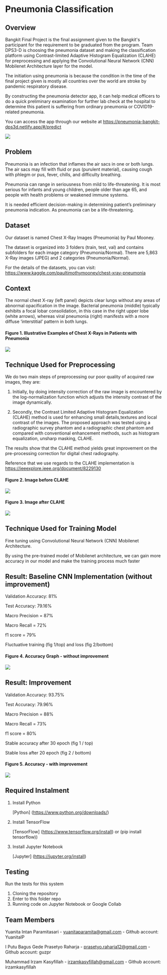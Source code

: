 # Pneumonia Classification 
## Overview
Bangkit Final Project is the final assignment given to the Bangkit's participant for the requirement to be graduated from the program. Team DPS3-D is choosing the pneumonia dataset and making the classification platform using Contrast-limited Adaptive Histogram Equalization (CLAHE) for preprocessing and applying the Convolutional Neural Network (CNN) Mobilenet Architecture layer for the model.

The initiation using pneumonia is because the condition in the time of the final project given is mostly all countries over the world are stroke by pandemic respiratory disease.

By constructing the pneumonia detector app, it can help medical officers to do a quick preliminary examination for further lab check at the hospital to determine this patient is suffering from ordinary pneumonia or COVID19-related pneumonia.

You can access the app through our website at https://pneumonia-bangkit-dps3d.netlify.app/#/predict 

<img src=https://github.com/YuanitaIP/DPS3-D-Bangkit-Final-Project-Assignment---Pneumonia-Classification/blob/master/Website%20Appearance%20.png>

## Problem
Pneumonia is an infection that inflames the air sacs in one or both lungs. The air sacs may fill with fluid or pus (purulent material), causing cough with phlegm or pus, fever, chills, and difficulty breathing. 

Pneumonia can range in seriousness from mild to life-threatening. It is most serious for infants and young children, people older than age 65, and people with health problems or weakened immune systems.

It is needed efficient decision-making in determining patient’s preliminary pneumonia indication. 
As pneumonia can be a life-threatening.

## Dataset
Our dataset is named Chest X-Ray Images (Pneumonia) by Paul Mooney.

The dataset is organized into 3 folders (train, test, val) and contains subfolders for each image category (Pneumonia/Normal). There are 5,863 X-Ray images (JPEG) and 2 categories (Pneumonia/Normal).

For the details of the datasets, you can visit: https://www.kaggle.com/paultimothymooney/chest-xray-pneumonia

## Context
The normal chest X-ray (left panel) depicts clear lungs without any areas of abnormal opacification in the image. Bacterial pneumonia (middle) typically exhibits a focal lobar consolidation, in this case in the right upper lobe (white arrows), whereas viral pneumonia (right) manifests with a more diffuse ‘interstitial’ pattern in both lungs.

#### Figure 1. Illustrative Examples of Chest X-Rays in Patients with Pneumonia

<img src=https://github.com/YuanitaIP/DPS3-D-Bangkit-Final-Project-Assignment---Pneumonia-Classification/blob/master/Illustrative%20Examples%20of%20Chest%20X-Rays%20in%20Patients%20with%20Pneumonia.png>


## Technique Used for Preprocessing
We do two main steps of preprocessing our poor quality of acquired raw images, they are: 

1.  Initially, by doing intensity correction of the raw image is encountered by the log-normalization function which adjusts the intensity contrast of the image dynamically.
    
2.  Secondly, the Contrast Limited Adaptive Histogram Equalization (CLAHE) method is used for enhancing small details,textures and local contrast of the images. The proposed approach was tested using a radiographic survey phantom and a radiographic chest phantom and compared with conventional enhancement methods, such as histogram equalization, unsharp masking, CLAHE.

The results show that the CLAHE method yields great improvement on the pre-processing correction for digital chest radiography.

Reference that we use regards to the CLAHE implementation is https://ieeexplore.ieee.org/document/8229130

#### Figure 2. Image before CLAHE

<img src=https://github.com/YuanitaIP/DPS3-D-Bangkit-Final-Project-Assignment---Pneumonia-Classification/blob/master/image%20before%20CLAHE.jpeg>



#### Figure 3. Image after CLAHE

<img src=https://github.com/YuanitaIP/DPS3-D-Bangkit-Final-Project-Assignment---Pneumonia-Classification/blob/master/image%20after%20CLAHE.jpeg>



## Technique Used for Training Model 
Fine tuning using Convolutional Neural Network (CNN) Mobilenet Architecture.

By using the pre-trained model of Mobilenet architecture, we can gain more accuracy in our model and make the training process much faster



## Result: Baseline CNN Implementation (without improvement)

Validation Accuracy: 81%

Test Accuracy: 79.16%

Macro Precision = 87%

Macro Recall = 72%

f1 score = 79%

Fluctuative training (fig 1/top) and loss (fig 2/bottom)

#### Figure 4. Accuracy Graph - without improvement

<img src=https://github.com/YuanitaIP/DPS3-D-Bangkit-Final-Project-Assignment---Pneumonia-Classification/blob/master/Accuracy%20Graph%20-%20without%20improvement.png>

## Result: Improvement

Validation Accuracy: 93.75%

Test Accuracy: 79.96%

Macro Precision = 88%

Macro Recall = 73%

f1 score = 80%

Stable accuracy after 30 epoch (fig 1 / top)

Stable loss after 20 epoch (fig 2 / bottom)

#### Figure 5. Accuracy - with improvement

<img src=https://github.com/YuanitaIP/DPS3-D-Bangkit-Final-Project-Assignment---Pneumonia-Classification/blob/master/Accuracy%20Graph%20-%20with%20improvement%20.png>

## Required Instalment 
1. Install Python 
    
    [Python] (https://www.python.org/downloads/)
    
2. Install TensorFlow
    
    [TensorFlow] (https://www.tensorflow.org/install) or (pip install tensorflow))
    
3. Install Jupyter Notebook

    [Jupyter] (https://jupyter.org/install)


## Testing
Run the tests for this system 
1. Cloning the repository
2. Enter to this folder repo
3. Running code on Jupyter Notebook or Google Collab


## Team Members

Yuanita Intan Paramitasari - yuanitaparamita@gmail.com - Github account: YuanitaIP

I Putu Bagus Gede Prasetyo Raharja - prasetyo.raharja12@gmail.com - Github account: guzpr

Muhammad Irzam Kasyfillah - irzamkasyfillah@gmail.com - Github account: irzamkasyfillah
